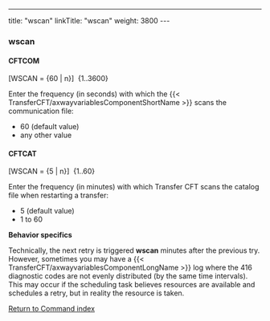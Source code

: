 ---
title: "wscan"
linkTitle: "wscan"
weight: 3800
---<span id="wscan"></span>

### wscan

#### CFTCOM

[WSCAN = {60
&#124; n}]  {1..3600}

Enter the frequency (in seconds) with which the {{< TransferCFT/axwayvariablesComponentShortName  >}} scans the communication
file:

* 60 (default value)
* any
    other value

<span id="wscan_CFTCAT"></span>

#### CFTCAT

[WSCAN = {5 &#124; n}]  {1..60}

Enter the frequency (in minutes) with which Transfer CFT scans the catalog file when restarting a transfer:

* 5 (default value)
* 1 to 60

****Behavior specifics****

Technically, the next retry is triggered **wscan** minutes after the previous try. However, sometimes you may have a {{< TransferCFT/axwayvariablesComponentLongName  >}} log where the 416 diagnostic codes are not evenly distributed (by the same time intervals). This may occur if the scheduling task believes resources are available and schedules a retry, but in reality the resource is taken.

[Return to Command index](../../)
